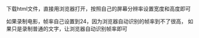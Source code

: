 下载html文件，直接用浏览器打开，按照自己的屏幕分辨率设置宽度和高度即可

如果录制电影，帧率自己设置到24，因为浏览器自动识别的帧率到不了很高，
如果只是录制普通的文字，让浏览器自动识别帧率即可
